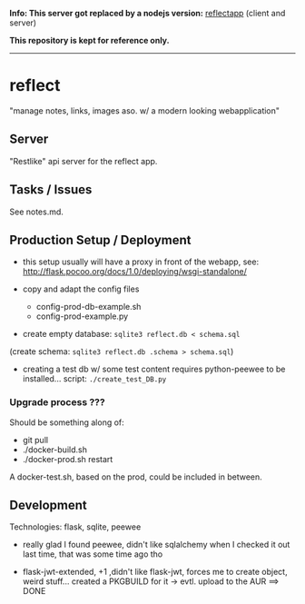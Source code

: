 __Info: This server got replaced by a nodejs version:__ [reflectapp](https://github.com/rebootl/reflectapp) (client and server)

__This repository is kept for reference only.__

---

# reflect

"manage notes, links, images aso. w/ a modern looking webapplication"

## Server

"Restlike" api server for the reflect app.

## Tasks / Issues

See notes.md.

## Production Setup / Deployment

- this setup usually will have a proxy in front of the webapp,
  see: http://flask.pocoo.org/docs/1.0/deploying/wsgi-standalone/

- copy and adapt the config files
  - config-prod-db-example.sh
  - config-prod-example.py

- create empty database: `sqlite3 reflect.db < schema.sql`

(create schema: `sqlite3 reflect.db .schema > schema.sql`)

- creating a test db w/ some test content requires python-peewee
  to be installed... script: `./create_test_DB.py`

### Upgrade process ???

Should be something along of:

- git pull
- ./docker-build.sh
- ./docker-prod.sh restart

A docker-test.sh, based on the prod, could be included in between.

## Development

Technologies: flask, sqlite, peewee

- really glad I found peewee, didn't like sqlalchemy when I checked it out last time, that was some time ago tho

- flask-jwt-extended, +1 ,didn't like flask-jwt, forces me to create object, weird stuff...
created a PKGBUILD for it
-> evtl. upload to the AUR ==> DONE
